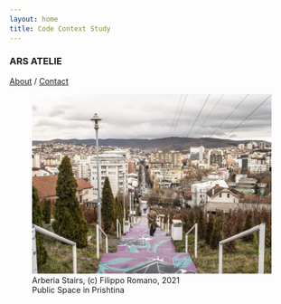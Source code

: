 ```yaml
---
layout: home
title: Code Context Study
---
```


### ARS ATELIE

[About](about) / [Contact](contact)

<figure>
  <img src="images/arberia-stairs-2021.jpg" alt="Arberia Stairs">
  <figcaption>Arberia Stairs, (c) Filippo Romano, 2021<br>Public Space in Prishtina</figcaption>
</figure>